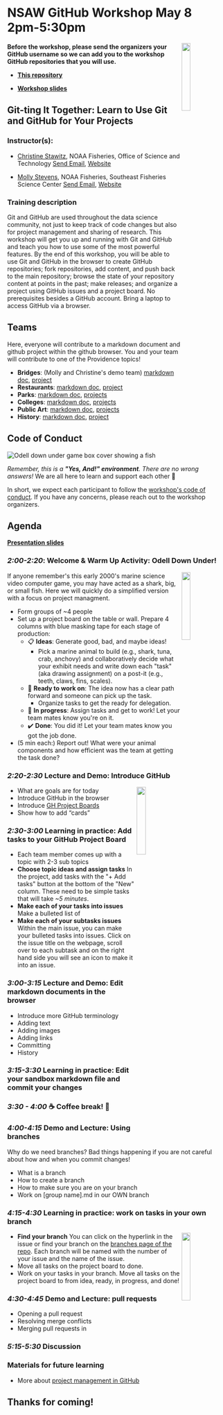 # NSAW GitHub Workshop May 8 2pm-5:30pm

<img align="right" src="https://user-images.githubusercontent.com/2545978/193091073-6b38734f-cd28-4946-ab2a-bebdb223d3cb.png" width="20%">  

**Before the workshop, please send the organizers your GitHub username so we can add you to the workshop GitHub repositories that you will use.**

 - **[This repository](https://github.com/NSAWTraining/GithubProjectManagement)**

 - **[Workshop slides](https://docs.google.com/presentation/d/12JIhUSuKiEVcRbWAUbm83zBQuUh7b2b2EDaHvUuJ1DE/edit#slide=id.p)**

## Git-ting It Together: Learn to Use Git and GitHub for Your Projects

### Instructor(s):

* [Christine Stawitz](https://github.com/christinestawitz-noaa), NOAA Fisheries, Office of Science and Technology <a href = "mailto: christine.stawitz@noaa.gov">Send Email</a>, <a href = "https://cstawitz.github.io/">Website</a>

* [Molly Stevens](https://github.com/mollystevens-noaa), NOAA Fisheries, Southeast Fisheries Science Center <a href = "mailto: molly.stevens@noaa.gov">Send Email</a>, <a href = "https://www.fisheries.noaa.gov/contact/molly-stevens-phd">Website</a>

### Training description

Git and GitHub are used throughout the data science community, not just to keep track of code changes but also for project management and sharing of research. This workshop will get you up and running with Git and GitHub and teach you how to use some of the most powerful features. By the end of this workshop, you will be able to use Git and GitHub in the browser to create GitHub repositories; fork repositories, add content, and push back to the main repository; browse the state of your repository content at points in the past; make releases; and organize a project using GitHub issues and a project board. No prerequisites besides a GitHub account. Bring a laptop to access GitHub via a browser.

## Teams

Here, everyone will contribute to a markdown document and github project within the github browser. You and your team will contribute to one of the Providence topics! 

 - **Bridges**: (Molly and Christine's demo team) [markdown doc](https://github.com/NSAWTraining/GithubProjectManagement/blob/main/bridges.md), [project](https://github.com/orgs/NSAWTraining/projects/1)
 - **Restaurants**: [markdown doc](https://github.com/NSAWTraining/GithubProjectManagement/blob/main/restuarants.md), [project](https://github.com/orgs/NSAWTraining/projects/2)
 - **Parks**: [markdown doc](https://github.com/NSAWTraining/GithubProjectManagement/blob/main/parks.md), [projects](https://github.com/orgs/NSAWTraining/projects/3)
 - **Colleges**: [markdown doc](https://github.com/NSAWTraining/GithubProjectManagement/blob/main/colleges.md), [projects](https://github.com/orgs/NSAWTraining/projects/4)
 - **Public Art**: [markdown doc](https://github.com/NSAWTraining/GithubProjectManagement/blob/main/public_art.md), [projects](https://github.com/orgs/NSAWTraining/projects/6)
 - **History**: [markdown doc](https://github.com/NSAWTraining/GithubProjectManagement/blob/main/history.md), [project](https://github.com/orgs/NSAWTraining/projects/7)


## Code of Conduct

![Odell down under game box cover showing a fish](https://user-images.githubusercontent.com/75965120/193709013-78b841f6-c986-4cd8-9c82-9d42afe0a152.jpg)

*Remember, this is a **"Yes, And!" environment**. There are no wrong answers!* We are all here to learn and support each other :raised_hands:

In short, we expect each participant to follow the [workshop's code of conduct](https://www.amstat.org/meetings/code-of-conduct). If you have any concerns, please reach out to the workshop organizers. 

## Agenda

**[Presentation slides](https://docs.google.com/presentation/d/12JIhUSuKiEVcRbWAUbm83zBQuUh7b2b2EDaHvUuJ1DE/edit#slide=id.p)**

### *2:00-2:20*: Welcome & Warm Up Activity: Odell Down Under!

<img align="right" src="https://en.wikipedia.org/wiki/Odell_Down_Under#/media/File:Odell_Down_Under.jpg" width="20%">  

If anyone remember's this early 2000's marine science video computer game, you may have acted as a shark, big, or small fish. Here we will quickly do a simplified version with a focus on project managment. 

 - Form groups of ~4 people
 - Set up a project board on the table or wall. Prepare 4 columns with blue masking tape for each stage of production: 
    - :clipboard: **Ideas**: Generate good, bad, and maybe ideas!
       - Pick a marine animal to build (e.g., shark, tuna, crab, anchovy) and collaboratively decide what your exhibit needs and write down each "task" (aka drawing assignment) on a post-it (e.g., teeth, claws, fins, scales). 
    - :ticket: **Ready to work on**: The idea now has a clear path forward and someone can pick up the task. 
      - Organize tasks to get the ready for delegation. 
    - :construction_worker: **In progress**: Assign tasks and get to work! Let your team mates know you're on it.  
    - :heavy_check_mark: **Done**: You did it! Let your team mates know you got the job done.  
 - (5 min each:) Report out! What were your animal components and how efficient was the team at getting the task done? 

### *2:20-2:30* Lecture and Demo: Introduce GitHub

<img align="right" src="https://user-images.githubusercontent.com/75965120/194229808-6641a999-73ba-4467-87ff-823c6c59cbc3.png" width="20%">  

 - What are goals are for today
 - Introduce GitHub in the browser
 - Introduce [GH Project Boards](https://codeburst.io/an-introduction-to-github-project-boards-2944e6ffbf3c)
 - Show how to add “cards”
 
### *2:30-3:00* Learning in practice: Add tasks to your GitHub Project Board

 - Each team member comes up with a topic with 2-3 sub topics
 - **Choose topic ideas and assign tasks** In the project, add tasks with the "+ Add tasks" button at the bottom of the "New" column. These need to be simple tasks that will take *~5 minutes*. 
 - **Make each of your tasks into issues** Make a bulleted list of 
 - **Make each of your subtasks issues** Within the main issue, you can make your bulleted tasks into issues. Click on the issue title on the webpage, scroll over to each subtask and on the right hand side you will see an icon to make it into an issue. 

### *3:00-3:15* Lecture and Demo: Edit markdown documents in the browser

 - Introduce more GitHub terminology
 - Adding text
 - Adding images
 - Adding links
 - Committing
 - History
 
### *3:15-3:30* Learning in practice: Edit your sandbox markdown file and commit your changes

### *3:30 - 4:00* :coffee: Coffee break! :cake:

### *4:00-4:15* Demo and Lecture: Using branches

Why do we need branches? Bad things happening if you are not careful about how and when you commit changes!

 - What is a branch
 - How to create a branch
 - How to make sure you are on your branch
 - Work on [group name].md in our OWN branch

### *4:15-4:30* Learning in practice: work on tasks in your own branch

<img align="right" src="https://user-images.githubusercontent.com/75965120/194231559-a5bdfc07-f48c-410f-9737-97d290c790ea.png" width="20%">  

 - **Find your branch** You can click on the hyperlink in the issue or find your branch on the [branches page of the repo](https://github.com/NSAWTraining/GithubProjectManagement/branches). Each branch will be named with the number of your issue and the name of the issue. 
 - Move all tasks on the project board to done. 
 - Work on your tasks in your branch. Move all tasks on the project board to from idea, ready, in progress, and done! 

### *4:30-4:45* Demo and Lecture: pull requests

 - Opening a pull request
 - Resolving merge conflicts
 - Merging pull requests in
 

### *5:15-5:30* Discussion

### Materials for future learning

 - More about [project management in GitHub](https://www.youtube.com/watch?v=MYNIXz9iViU)

## Thanks for coming!
